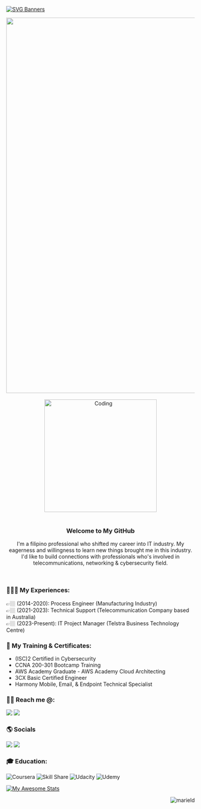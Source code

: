 [![SVG Banners](https://svg-banners.vercel.app/api?type=typeWriter&text1=Mariel%20Delgado%20|%20from%20👷🏻%20Engineer%20to%20IT%20👨‍💻%20&width=1000&height=100)](https://github.com/Akshay090/svg-banners)
<div align="center">
<img src="https://user-images.githubusercontent.com/74038190/212284115-f47cd8ff-2ffb-4b04-b5bf-4d1c14c0247f.gif" width="1000">
<br><br>

</div>

<div align="center">
<img alt="Coding" width="300" src="https://user-images.githubusercontent.com/74038190/256977180-54fb7eef-b1e8-41dc-be97-57e4180b3b24.gif">
<br><br>
  
</div>

<div align="center">

### Welcome to My GitHub
I'm a filipino professional who shifted my career into IT industry. My eagerness and willingness to learn new things brought me in this industry. I'd like to build connections with professionals who's involved in telecommunications, networking & cybersecurity field. 

</div>

<br>



### 👨🏻‍💼 My Experiences:
👉🏼 (2014-2020): Process Engineer (Manufacturing Industry) <br>
👉🏼 (2021-2023): Technical Support (Telecommunication Company based in Australia) <br>
👉🏼 (2023-Present): IT Project Manager (Telstra Business Technology Centre) <br>



### 📃 My Training & Certificates: 
- (ISC)2 Certified in Cybersecurity
- CCNA 200-301 Bootcamp Training
- AWS Academy Graduate - AWS Academy Cloud Architecting
- 3CX Basic Certified Engineer
- Harmony Mobile, Email, & Endpoint Technical Specialist


### 👋🏼 Reach me @:
<a href="mailto: marielandreen.delgado@gmail.com"> <img src="https://img.shields.io/badge/marielandreen.delgado-D14836?style=for-the-badge&logo=gmail&logoColor=white"></a> <a href="skype:live:marielandreen.delgado07?call"> <img src="https://img.shields.io/badge/marielandreen-%2300AFF0.svg?style=for-the-badge&logo=Skype&logoColor=white" ></a> 


### 🌎 Socials 
<a href="https://linkedin.com/in/mariel-andreen-delgado-56571413b"> <img src="https://img.shields.io/badge/linkedin-%230077B5.svg?style=for-the-badge&logo=linkedin&logoColor=white"></a> <a href="https://www.facebook.com/to.your.heart.from.my.heart"> <img src="https://img.shields.io/badge/Facebook-%231877F2.svg?style=for-the-badge&logo=Facebook&logoColor=white"></a>



<h3 align="left">🎓 Education:</h3>

![Coursera](https://img.shields.io/badge/Coursera-%230056D2.svg?style=for-the-badge&logo=Coursera&logoColor=white) ![Skill Share](https://img.shields.io/badge/Skill%20share-002333?style=for-the-badge&logo=skillshare&logoColor=00FF84) ![Udacity](https://img.shields.io/badge/Udacity-grey?style=for-the-badge&logo=udacity&logoColor=15B8E6) ![Udemy](https://img.shields.io/badge/Udemy-A435F0?style=for-the-badge&logo=Udemy&logoColor=white)


[![My Awesome Stats](https://awesome-github-stats.azurewebsites.net/user-stats/Marielandreen?cardType=github&theme=dark&preferLogin=false)](https://git.io/awesome-stats-card)

<p align="right"> <img src="https://komarev.com/ghpvc/?username=marield&label=Profile%20views&color=0e75b6&style=for-the-badge" alt="marield" /> </p>

